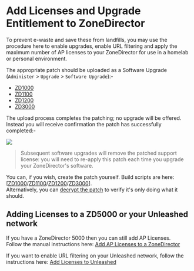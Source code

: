 # Add Licenses and Upgrade Entitlement to ZoneDirector

To prevent e-waste and save these from landfills, you may use the procedure here to enable upgrades, enable URL filtering and apply the maximum number of AP licenses to your ZoneDirector for use in a homelab or personal environment.

The appropriate patch should be uploaded as a Software Upgrade (`Administer` > `Upgrade` > `Software Upgrade`):-

* [ZD1000](../images/zd1000.licenses.patch.img)
* [ZD1100](../images/zd1100.licenses.patch.img)
* [ZD1200](../images/zd1200.licenses.patch.img)
* [ZD3000](../images/zd3000.licenses.patch.img)

The upload process completes the patching; no upgrade will be offered. Instead you will receive confirmation the patch has successfully completed:-

![](../images/Support_And_Licenses_1031.png)

>Subsequent software upgrades will remove the patched support license: you will need to re-apply this patch each time you upgrade your ZoneDirector's software.

You can, if you wish, create the patch yourself. Build scripts are here: [[ZD1000](../Scripts/create_zd1000_licenses_patch.sh)/[ZD1100](../Scripts/create_zd1100_licenses_patch.sh)/[ZD1200](../Scripts/create_zd1200_licenses_patch.sh)/[ZD3000](../Scripts/create_zd3000_licenses_patch.sh)].  
Alternatively, you can [decrypt the patch](DecryptRuckusBackups.md) to verify it's only doing what it should.

## Adding Licenses to a ZD5000 or your Unleashed network

If you have a ZoneDirector 5000 then you can still add AP Licenses.  
Follow the manual instructions here: [Add AP Licenses to a ZoneDirector](ZDAddLicenses.md)

If you want to enable URL filtering on your Unleashed network, follow the instructions here: [Add Licenses to Unleashed](UnleashedAddLicenses.md)
